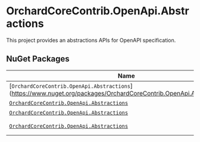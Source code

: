 # OrchardCoreContrib.OpenApi.Abstractions

This project provides an abstractions APIs for OpenAPI specification.

## NuGet Packages

| Name                                                                                                                            | Version     |
|---------------------------------------------------------------------------------------------------------------------------------|-------------|
| [`OrchardCoreContrib.OpenApi.Abstractions`](https://www.nuget.org/packages/OrchardCoreContrib.OpenApi.Abstractions/1.2.0        | 1.2.0       |
| [`OrchardCoreContrib.OpenApi.Abstractions`](https://www.nuget.org/packages/OrchardCoreContrib.OpenApi.Abstractions/1.1.0)       | 1.1.0       |
| [`OrchardCoreContrib.OpenApi.Abstractions`](https://www.nuget.org/packages/OrchardCoreContrib.OpenApi.Abstractions/1.0.0)       | 1.0.0       |
| [`OrchardCoreContrib.OpenApi.Abstractions`](https://www.nuget.org/packages/OrchardCoreContrib.OpenApi.Abstractions/1.0.0-beta1) | 1.0.0-beta1 |
